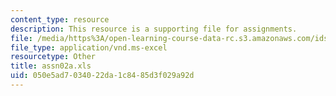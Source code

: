 ```yaml
---
content_type: resource
description: This resource is a supporting file for assignments.
file: /media/https%3A/open-learning-course-data-rc.s3.amazonaws.com/ids-338j-multidisciplinary-system-design-optimization-spring-2010/050e5ad7034022da1c8485d3f029a92d_assn02a.xls
file_type: application/vnd.ms-excel
resourcetype: Other
title: assn02a.xls
uid: 050e5ad7-0340-22da-1c84-85d3f029a92d
---
```

